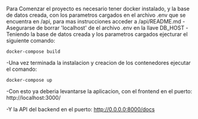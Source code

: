Para Comenzar el proyecto es necesario tener docker instalado, y la base de datos creada, con los parametros cargados en el archivo .env que se encuentra en /api, para mas instrucciones acceder a /api/README.md
-Asegurarse de borrar 'localhost' de el archivo .env en la llave DB_HOST
-Teniendo la base de datos creada y los parametros cargados ejecturar el siguiente comando:

    docker-compose build

-Una vez terminada la instalacion y creacion de los contenedores ejecutar el comando:

    docker-compose up

-Con esto ya deberia levantarse la aplicacion, con el frontend en el puerto:
    http://localhost:3000/

-Y la API del backend en el puerto:
    http://0.0.0.0:8000/docs

